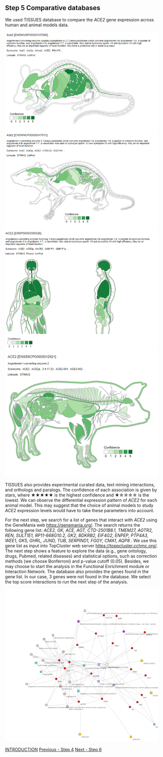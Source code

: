 ## Step 5 Comparative databases

We used TISSUES database to compare the *ACE2* gene expression across human and animal models data.


<img src= "./images/TISSUES-MOUSE.PNG">
<img src= "./images/TISSUES-RAT.PNG">
<img src= "./images/TISSUES-HUMAN.PNG">
<img src= "./images/TISSUES-PIG.PNG">

TISSUES also provides experimental curated data, text mining interactions, and orthologs and paralogs. The confidence of each association is given by stars, where ★★★★★ is the highest confidence and ★☆☆☆☆ is the lowest. 
We can observe the differential expression pattern of *ACE2* for each animal model. This may suggest that the choice of animal models to study *ACE2* expression levels would have to take these parameters into account.


For the next step, we search for a list of genes that interact with *ACE2* using the GeneMania web <https://genemania.org/>. The search returns the following gene list: *ACE2, GK, 
ACE, AGT, CTD-2501B8.1, TMEM27, AGTR2, REN, SULT1E1, RP11-668G10.2, GK2, BDKRB2, EIF4G2, ENPEP, PTP4A3, WEE1, GK5, GHRL, JUND, TUB, SERPIND1, FGGY, CMA1, AQP8* .
We use this gene list as input into TopCluster web server <https://toppcluster.cchmc.org/>. The next step shows a feature to explore the data (e.g., gene ontology, drugs, Pubmed, related diseases) and statistical options, such as correction methods (we choose Bonferroni) and p-value cutoff (0.05). Besides, we may choose to start the analysis in the
 Functional Enrichment module or Interaction Network. The database also provides the genes found in the gene list. In our case, 3 genes were not found in the database. We select the top score interactions to run the next step of the analysis. 

<img src= "./images/data.png">

[INTRODUCTION](./index.md) [Previous - Step 4](./page4.md) [Next - Step 6](./page6.md)
